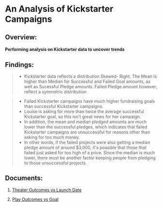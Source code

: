 # An Analysis of Kickstarter Campaigns

## Overview:

#### Performing analysis on Kickstarter data to uncover trends

## Findings:

> * Kickstarter data reflects a distribution Skewed- Right. The Mean is higher than Median for Successful and Failed Goal amounts, as well as Sucessful Pledge amounts. Failed Pledge amount however, reflect a  symmetric distribution

> * Failed Kickstarter campaigns have much higher fundraising goals than successful Kickstarter campaigns. 
> * Louise is asking for more than twice the average successful Kickstarter goal, so this isn't great news for her campaign. 
> * In addition, the mean and median pledged amounts are much lower than the successful pledges, which indicates that failed Kickstarter campaigns are unsuccessful for reasons other than asking for too much money. 
> * In other words, if the failed projects were also getting a median pledge amount of around $3,000, it's possible that those that failed just asked for too high of a price. Since the median is much lower, there must be another factor keeping people from pledging to those unsuccessful projects.

## Documents:

1. [Theater Outcomes vs Launch Date](https://user-images.githubusercontent.com/95396477/147617173-832dbcfe-127a-4fed-a63c-d9a4f0a3a4c8.png)

2. [Play Outcomes vs Goal](https://user-images.githubusercontent.com/95396477/147617018-8f99a447-4b82-49ef-8ed4-74864431ec5b.png)

